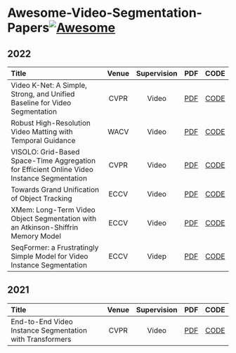 # Awesome-Video-Segmentation-Papers[![Awesome](https://cdn.rawgit.com/sindresorhus/awesome/d7305f38d29fed78fa85652e3a63e154dd8e8829/media/badge.svg)](https://github.com/sindresorhus/awesome)

## 2022
| Title | Venue | Supervision | PDF | CODE |
| :-----|:-----:|:---:|:---:|:----:|
| Video K-Net: A Simple, Strong, and Unified Baseline for Video Segmentation |CVPR|Video|[PDF](http://arxiv.org/abs/2204.04656)|[CODE](https://github.com/lxtGH/Video-K-Net)|
| Robust High-Resolution Video Matting with Temporal Guidance |WACV|Video|[PDF](http://arxiv.org/abs/2108.11515)|[CODE](https://github.com/PeterL1n/RobustVideoMatting)|
| VISOLO: Grid-Based Space-Time Aggregation for Efficient Online Video Instance Segmentation |CVPR|Video|[PDF](https://arxiv.org/abs/2112.04177)|[CODE](https://github.com/SuHoHan95/VISOLO)|
| Towards Grand Unification of Object Tracking | ECCV | Video | [PDF](http://arxiv.org/abs/2207.07078) | [CODE](https://github.com/MasterBin-IIAU/Unicorn) |
| XMem: Long-Term Video Object Segmentation with an Atkinson-Shiffrin Memory Model | ECCV | Video | [PDF](https://arxiv.org/abs/2207.07115) | [CODE](https://github.com/hkchengrex/XMem) |
| SeqFormer: a Frustratingly Simple Model for Video Instance Segmentation | ECCV | Videp | [PDF](https://arxiv.org/abs/2112.08275) | [CODE](https://github.com/wjf5203/SeqFormer) |

## 2021
| Title | Venue | Supervision | PDF | CODE |
| :-----|:-----:|:---:|:---:|:----:|
| End-to-End Video Instance Segmentation with Transformers|CVPR|Video |[PDF](http://arxiv.org/abs/2011.14503)|[CODE](https://github.com/Epiphqny/VisTR)|


